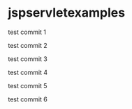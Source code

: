 # jspservletexamples


test commit 1


test commit 2

test commit 3

test commit 4

test commit 5


test commit 6
